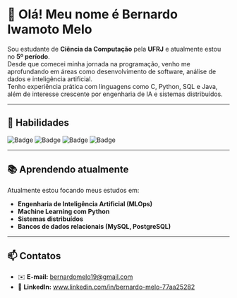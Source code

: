 # 👋 Olá! Meu nome é Bernardo Iwamoto Melo

Sou estudante de **Ciência da Computação** pela **UFRJ** e atualmente estou no **5º período**.  
Desde que comecei minha jornada na programação, venho me aprofundando em áreas como desenvolvimento de software, análise de dados e inteligência artificial.  
Tenho experiência prática com linguagens como C, Python, SQL e Java, além de interesse crescente por engenharia de IA e sistemas distribuídos.

---

## 🚀 Habilidades
![Badge](https://img.shields.io/badge/Python-3776AB?style=for-the-badge&logo=python&logoColor=white)
![Badge](https://img.shields.io/badge/Java-ED8B00?style=for-the-badge&logo=openjdk&logoColor=white)
![Badge](https://img.shields.io/badge/C-00599C?style=for-the-badge&logo=c&logoColor=white)
![Badge](https://img.shields.io/badge/SQL-4479A1?style=for-the-badge&logo=mysql&logoColor=white)

---

## 📚 Aprendendo atualmente
Atualmente estou focando meus estudos em:
- **Engenharia de Inteligência Artificial (MLOps)**
- **Machine Learning com Python**
- **Sistemas distribuídos**
- **Bancos de dados relacionais (MySQL, PostgreSQL)**

---

## 📫 Contatos
- ✉️ **E-mail:** bernardomelo19@gmail.com
- 💼 **LinkedIn:** www.linkedin.com/in/bernardo-melo-77aa25282
